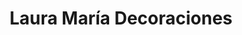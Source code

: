---
title: "Laura María Decoraciones"
url: /san-miguel/laura-maria-decoraciones/
shop: Raumausstattung
---